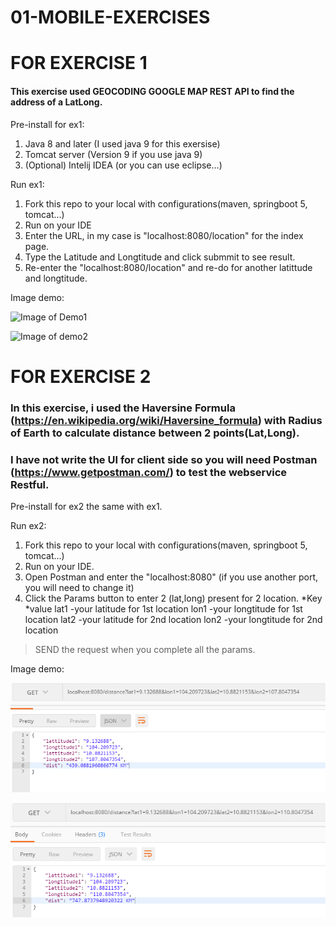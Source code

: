 # 01-MOBILE-EXERCISES

# FOR EXERCISE 1

#### This exercise used GEOCODING GOOGLE MAP REST API to find the address of a LatLong.

Pre-install for ex1:
1. Java 8 and later (I used java 9 for this exersise)
2. Tomcat server (Version 9 if you use java 9)
3. (Optional) Intelij IDEA (or you can use eclipse...)

Run ex1:
1. Fork this repo to your local with configurations(maven, springboot 5, tomcat...)
2. Run on your IDE
3. Enter the URL, in my case is "localhost:8080/location" for the index page.
4. Type the Latitude and Longtitude and click submmit to see result.
5. Re-enter the "localhost:8080/location" and re-do for another latittude and longtitude.

Image demo:


![Image of Demo1](https://github.com/tnganh0027/01-MOBILE-EXERCISES/tree/master/ex1/src/main/resources/static/cap1.PNG)


![Image of demo2](https://github.com/tnganh0027/01-MOBILE-EXERCISES/tree/master/ex1/src/main/resources/static/cap2.PNG)


# FOR EXERCISE 2

### In this exercise, i used the Haversine Formula (https://en.wikipedia.org/wiki/Haversine_formula) with Radius of Earth to calculate distance between 2 points(Lat,Long).
### I have not write the UI for client side so you will need Postman (https://www.getpostman.com/) to test the webservice Restful.
Pre-install for ex2 the same with ex1.

Run ex2:
1. Fork this repo to your local with configurations(maven, springboot 5, tomcat...)
2. Run on your IDE.
3. Open Postman and enter the "localhost:8080" (if you use another port, you will need to change it)
4. Click the Params button to enter 2 (lat,long) present for 2 location.
*Key  *value
lat1  -your latitude for 1st location
lon1  -your longtitude for 1st location
lat2  -your latitude for 2nd location
lon2  -your longtitude for 2nd location
>SEND the request when you complete all the params.

Image demo:


![Image of Demo1](https://github.com/tnganh0027/01-MOBILE-EXERCISES/blob/master/ex2/src/main/resources/static/cape1.PNG)


![Image of Demo1](https://github.com/tnganh0027/01-MOBILE-EXERCISES/blob/master/ex2/src/main/resources/static/cape2.PNG)
